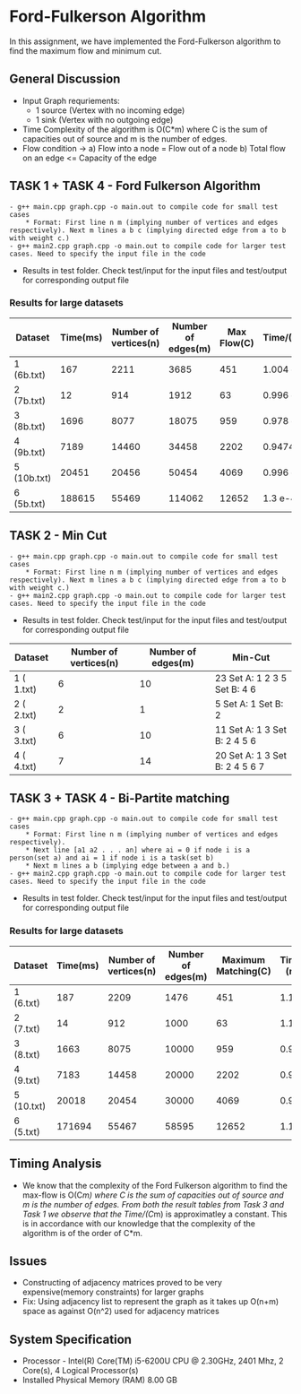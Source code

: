 # Ford-Fulkerson Algorithm
In this assignment, we have implemented the Ford-Fulkerson algorithm to find the maximum flow and minimum cut.

## General Discussion
- Input Graph requriements:
	* 1 source (Vertex with no incoming edge) 
	* 1 sink (Vertex with no outgoing edge)
- Time Complexity of the algorithm is O(C*m) where C is the sum of capacities out of source and m is the number of edges.
- Flow condition -> a) Flow into a node = Flow out of a node b) Total flow on an edge <= Capacity of the edge

## TASK 1 + TASK 4 - Ford Fulkerson Algorithm
```
- g++ main.cpp graph.cpp -o main.out to compile code for small test cases
	* Format: First line n m (implying number of vertices and edges respectively). Next m lines a b c (implying directed edge from a to b with weight c.)
- g++ main2.cpp graph.cpp -o main.out to compile code for larger test cases. Need to specify the input file in the code

```
- Results in test folder. Check test/input for the input files and test/output for corresponding output file
### Results for large datasets

Dataset       |   Time(ms)  | Number of vertices(n) | Number of edges(m)|  Max Flow(C) | Time/(C*m)
--------------|-------------|-----------------------|-------------------|--------------|---------------
 1 (6b.txt)   |   167       |   2211                |   3685            |   451	       | 1.004 e-4
 2 (7b.txt)   |   12        |   914                 |   1912            |   63         | 0.996 e-4
 3 (8b.txt)   |   1696      |   8077                |   18075           |   959        | 0.978 e-4
 4 (9b.txt)   |   7189      |   14460               |   34458           |   2202       | 0.9474 e-4
 5 (10b.txt)  |   20451     |   20456               |   50454           |   4069       | 0.996 e-4
 6 (5b.txt)   |   188615    |   55469               |   114062          |   12652      | 1.3 e-4

## TASK 2 - Min Cut
```
- g++ main.cpp graph.cpp -o main.out to compile code for small test cases
	* Format: First line n m (implying number of vertices and edges respectively). Next m lines a b c (implying directed edge from a to b with weight c.)
- g++ main2.cpp graph.cpp -o main.out to compile code for larger test cases. Need to specify the input file in the code

```
- Results in test folder. Check test/input for the input files and test/output for corresponding output file

Dataset       | Number of vertices(n) | Number of edges(m)|  Min-Cut 
--------------|-----------------------|-------------------|--------------------------------------------------------------
 1 ( 1.txt)   |   6                   |   10              |   23 Set A: 1 2 3 5 Set B: 4 6	       
 2 ( 2.txt)   |   2                   |   1               |   5 Set A: 1 Set B: 2         
 3 ( 3.txt)   |   6                   |   10              |   11 Set A: 1 3 Set B: 2 4 5 6        
 4 ( 4.txt)   |   7                   |   14              |   20 Set A: 1 3 Set B: 2 4 5 6 7             

## TASK 3 + TASK 4 - Bi-Partite matching
```
- g++ main.cpp graph.cpp -o main.out to compile code for small test cases
	* Format: First line n m (implying number of vertices and edges respectively). 
	* Next line [a1 a2 . . . an] where ai = 0 if node i is a person(set a) and ai = 1 if node i is a task(set b)
	* Next m lines a b (implying edge between a and b.)
- g++ main2.cpp graph.cpp -o main.out to compile code for larger test cases. Need to specify the input file in the code

```
- Results in test folder. Check test/input for the input files and test/output for corresponding output file
### Results for large datasets

Dataset       |   Time(ms)  | Number of vertices(n) | Number of edges(m) |Maximum Matching(C)| Time/(C*(n+m))
--------------|-------------|-----------------------|--------------------|-------------------|----------------
 1 (6.txt)    |   187       |   2209                |   1476             |   451             |   1.1 e-4
 2 (7.txt)    |   14        |   912                 |   1000             |   63              |   1.1 e-4
 3 (8.txt)    |   1663      |   8075                |   10000            |   959	     |   0.9 e-4
 4 (9.txt)    |   7183      |   14458               |   20000            |   2202            |   0.9 e-4
 5 (10.txt)   |   20018     |   20454               |   30000            |   4069            |   0.9 e-4
 6 (5.txt)    |   171694    |   55467               |   58595            |   12652           |   1.1 e-4

## Timing Analysis
- We know that the complexity of the Ford Fulkerson algorithm to find the max-flow is O(C*m) where C is the sum of capacities out of source and m is the number of edges. From both the result tables from Task 3 and Task 1 we observe that the Time/(C*m) is approximatley a constant. This is in accordance with our knowledge that the complexity of the algorithm is of the order of C*m. 

## Issues 
- Constructing of adjacency matrices proved to be very expensive(memory constraints) for larger graphs
- Fix: Using adjacency list to represent the graph as it takes up O(n+m) space as against O(n^2) used for adjacency matrices

## System Specification
- Processor - Intel(R) Core(TM) i5-6200U CPU @ 2.30GHz, 2401 Mhz, 2 Core(s), 4 Logical Processor(s)
- Installed Physical Memory (RAM)	8.00 GB






